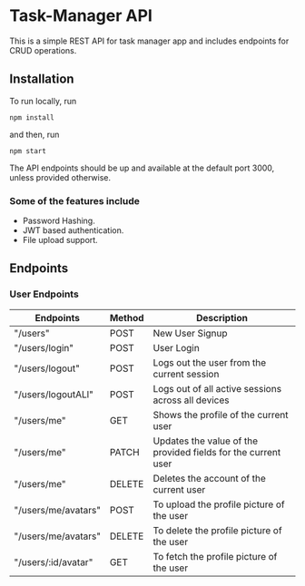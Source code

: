 # Task-Manager API
This is a simple REST API for task manager app and includes endpoints for CRUD operations.  
## Installation
To run locally, run
```
npm install
```
and then, run
```
npm start
```
The API endpoints should be up and available at the default port 3000, unless provided otherwise.

### Some of the features include  
- Password Hashing. 
- JWT based authentication.
- File upload support.

## Endpoints
### User Endpoints
|Endpoints | Method | Description|
|----------|--------|-------------|
|"/users"  | POST   | New User Signup|
|"/users/login"| POST| User Login|
|"/users/logout"| POST | Logs out the user from the current session|
|"/users/logoutALl"| POST | Logs out of all active sessions across all devices|
|"/users/me"| GET | Shows the profile of the current user|
|"/users/me"| PATCH| Updates the value of the provided fields for the current user|
|"/users/me"| DELETE | Deletes the account of the current user|
|"/users/me/avatars"|POST| To upload the profile picture of the user|
|"/users/me/avatars"|DELETE| To delete the profile picture of the user|
|"/users/:id/avatar"|GET| To fetch the profile picture of the user|
